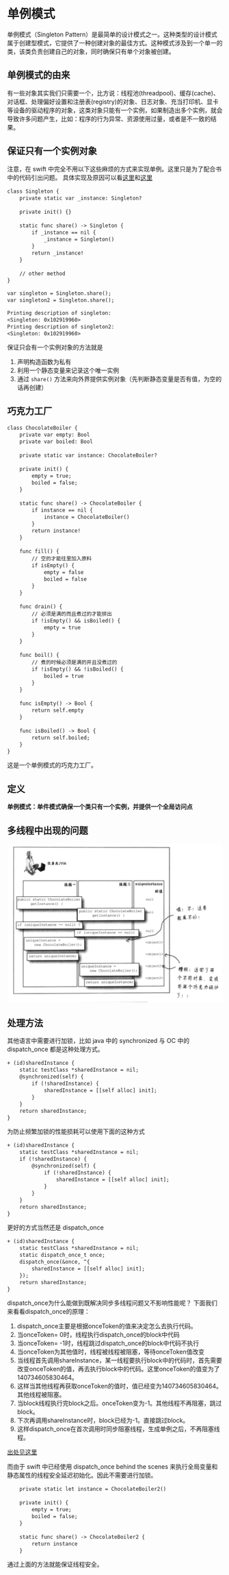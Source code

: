 # 单例模式
单例模式（Singleton Pattern）是最简单的设计模式之一。这种类型的设计模式属于创建型模式，它提供了一种创建对象的最佳方式。这种模式涉及到一个单一的类，该类负责创建自己的对象，同时确保只有单个对象被创建。
## 单例模式的由来
有一些对象其实我们只需要一个，比方说：线程池(threadpool)、缓存(cache)、对话框、处理偏好设置和注册表(registry)的对象、日志对象、充当打印机、显卡等设备的驱动程序的对象，这类对象只能有一个实例，如果制造出多个实例，就会导致许多问题产生，比如：程序的行为异常、资源使用过量，或者是不一致的结果。

## 保证只有一个实例对象
注意，在 swift 中完全不用以下这些麻烦的方式来实现单例。这里只是为了配合书中的代码引出问题。
具体实现及原因可以看[这里](http://swifter.tips/singleton/)和[这里](https://juejin.im/post/59e30701f265da432f3026ad)
```
class Singleton {
    private static var _instance: Singleton?

    private init() {}
    
    static func share() -> Singleton {
        if _instance == nil {
            _instance = Singleton()
        }
        return _instance!
    }
    
    // other method
}
```
```
var singleton = Singleton.share();
var singleton2 = Singleton.share();
```
```
Printing description of singleton:
<Singleton: 0x102919960>
Printing description of singleton2:
<Singleton: 0x102919960>
```
保证只会有一个实例对象的方法就是
1. 声明构造函数为私有
2. 利用一个静态变量来记录这个唯一实例
3. 通过 `share()` 方法来向外界提供实例对象（先判断静态变量是否有值，为空的话再创建）

## 巧克力工厂

```
class ChocolateBoiler {
    private var empty: Bool
    private var boiled: Bool
    
    private static var instance: ChocolateBoiler?
    
    private init() {
        empty = true;
        boiled = false;
    }
    
    static func share() -> ChocolateBoiler {
        if instance == nil {
            instance = ChocolateBoiler()
        }
        return instance!
    }
    
    func fill() {
        // 空的才能往里加入原料
        if isEmpty() {
            empty = false
            boiled = false
        }
    }
    
    func drain() {
        // 必须是满的而且煮过的才能排出
        if !isEmpty() && isBoiled() {
            empty = true
        }
    }
    
    func boil() {
        // 煮的时候必须是满的并且没煮过的
        if !isEmpty() && !isBoiled() {
            boiled = true
        }
    }
    
    func isEmpty() -> Bool {
        return self.empty
    }
    
    func isBoiled() -> Bool {
        return self.boiled;
    }
}
``` 
这是一个单例模式的巧克力工厂。

## 定义
**单例模式：单件模式确保一个类只有一个实例，并提供一个全局访问点**

## 多线程中出现的问题
![](./images/05-singleton-pattern-01.png)

## 处理方法
其他语言中需要进行加锁，比如 java 中的 synchronized 与 OC 中的 dispatch_once 都是这种处理方式。

```
+ (id)sharedInstance {  
    static testClass *sharedInstance = nil;  
    @synchronized(self) {  
        if (!sharedInstance) {  
            sharedInstance = [[self alloc] init];  
        }  
    }  
    return sharedInstance;  
} 
```
为防止频繁加锁的性能损耗可以使用下面的这种方式
```
+ (id)sharedInstance {  
    static testClass *sharedInstance = nil;  
    if (!sharedInstance) {
        @synchronized(self) {  
            if (!sharedInstance) {  
                sharedInstance = [[self alloc] init];  
            }  
        } 
    }
    return sharedInstance;  
} 
```
更好的方式当然还是 dispatch_once
```
+ (id)sharedInstance {  
    static testClass *sharedInstance = nil;  
    static dispatch_once_t once;  
    dispatch_once(&once, ^{  
        sharedInstance = [[self alloc] init];  
    });  
    return sharedInstance;  
}  
```
dispatch_once为什么能做到既解决同步多线程问题又不影响性能呢？
下面我们来看看dispatch_once的原理：
1. dispatch_once主要是根据onceToken的值来决定怎么去执行代码。
2. 当onceToken= 0时，线程执行dispatch_once的block中代码
3. 当onceToken= -1时，线程跳过dispatch_once的block中代码不执行
4. 当onceToken为其他值时，线程被线程被阻塞，等待onceToken值改变
5. 当线程首先调用shareInstance，某一线程要执行block中的代码时，首先需要改变onceToken的值，再去执行block中的代码。这里onceToken的值变为了140734605830464。
6. 这样当其他线程再获取onceToken的值时，值已经变为140734605830464。其他线程被阻塞。
7. 当block线程执行完block之后。onceToken变为-1。其他线程不再阻塞，跳过block。
8. 下次再调用shareInstance时，block已经为-1。直接跳过block。
9. 这样dispatch_once在首次调用时同步阻塞线程，生成单例之后，不再阻塞线程。

[出处见这里](https://www.jianshu.com/p/160d77888443)

而由于 swift 中已经使用 dispatch_once behind the scenes 来执行全局变量和静态属性的线程安全延迟初始化。因此不需要进行加锁。

```
    private static let instance = ChocolateBoiler2()
    
    private init() {
        empty = true;
        boiled = false;
    }
    
    static func share() -> ChocolateBoiler2 {
        return instance
    }
```
通过上面的方法就能保证线程安全。
